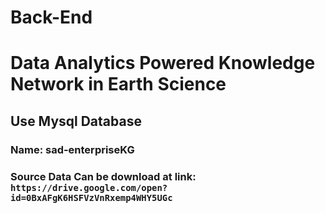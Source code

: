 # Back-End
# Data Analytics Powered Knowledge Network in Earth Science


## Use Mysql Database
### Name: sad-enterpriseKG
### Source Data Can be download at link: `https://drive.google.com/open?id=0BxAFgK6HSFVzVnRxemp4WHY5UGc`